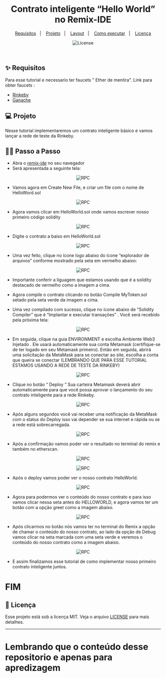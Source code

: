 <h1 align="center">
 Contrato inteligente “Hello World” no Remix-IDE
</h1>
<p align="center">
  <a href="#-tecnologias">Requisitos</a>&nbsp;&nbsp;&nbsp;|&nbsp;&nbsp;&nbsp;
  <a href="#-projeto">Projeto</a>&nbsp;&nbsp;&nbsp;|&nbsp;&nbsp;&nbsp;
  <a href="#-layout">Layout</a>&nbsp;&nbsp;&nbsp;|&nbsp;&nbsp;&nbsp;
  <a href="#-como-executar">Como executar</a>&nbsp;&nbsp;&nbsp;|&nbsp;&nbsp;&nbsp;
  <a href="#-licença">Licença</a>
</p>

<p align="center">
  <img alt="License" src="https://img.shields.io/static/v1?label=license&message=MIT&color=8257E5&labelColor=000000">
</p>

<br>

## ✨ Requisitos

Para esse tutorial e necessario ter faucets " Ether de mentira".
Link para obter faucets :

- [Rinkeby](https://faucet.rinkeby.io/)
- [Ganache](https://trufflesuite.com/ganache/)

## 💻 Projeto

Nesse tutorial implementaremos um contrato inteligente básico e vamos lançar a rede de teste da Rinkeby.

## 👶🏻 Passo a Passo

- Abra o [remix-ide](https://remix.ethereum.org/) no seu navegador
- Será apresentada a seguinte tela:

<p align="center">
  <img alt="RPC" src="./public/home.png">
</p>

- Vamos agora em Create New File, e criar um file com o nome de  HelloWord.sol

<p align="center">
  <img alt="RPC" src="./public/new.png">
</p>

- Agora vamos clicar em HelloWorld.sol onde vamos escrever nosso primeiro código solidity

<p align="center">
  <img alt="RPC" src="./public/myapp.png">
</p>
<p>

- Digite o contrato a baixo em HelloWorld.sol
</p>
<p align="center">
  <img alt="RPC" src="./public/helloword.png">
</p>

- Uma vez feito, clique no ícone logo abaixo do ícone “explorador de arquivos” conforme mostrado pela seta em vermelho abaixo:
<p align="center">
  <img alt="RPC" src="./public/copilando.png">
</p>

- Importante conferir a liguagem que estamos usando que é a solidity destacado de vermelho como a imagem a cima.

- Agora compile o contrato clicando no botão Compile MyToken.sol setado pela seta verde da imagem a cima.

- Uma vez compilado com sucesso, clique no ícone abaixo de “Solidity Compiler” que é “Implantar e executar transações” . Você será recebido pela próxima tela:

<p align="center">
  <img alt="RPC" src="./public/ethereumdeploy.png">
</p>

- Em seguida, clique na guia ENVIRONMENT e escolha Ambiente Web3 Injetado . Ele usará automaticamente sua conta Metamask (certifique-se de ter logado em seu Metamask primeiro).
Então em seguida, abrirá uma solicitação da MetaMask para se conectar ao site, escolha a conta que queira se conectar (LEMBRANDO QUE PARA ESSE TUTORIAL ESTAMOS USANDO A REDE DE TESTE DA RINKEBY) 

<p align="center">
  <img alt="RPC" src="./public/injectweb3.png">
</p>

- Clique no botão “ Deploy ” Sua carteira Metamask deverá abrir automaticamente para que você possa aprovar o lançamento do seu contrato inteligente para a rede Rinkeby.

<p align="center">
  <img alt="RPC" src="./public/confirmaTransacao.png">
</p>

- Após alguns segundos você vai receber uma notificação da MetaMask com o status do Deploy isso vai depender se sua internet e rápida ou se a rede está sobrecarregada.

<p align="center">
  <img alt="RPC" src="./public/metamask.png">
</p>

- Após a confirmação vamos poder ver o resultado no terminal do remix e também no etherscan.

<p align="center">
  <img alt="RPC" src="./public/deploy.png">
</p>

<p align="center">
  <img alt="RPC" src="./public/etherscan.png">
</p>

- Após o deploy vamos poder ver o nosso contrato HelloWorld.

<p align="center">
  <img alt="RPC" src="./public/get.png">
</p>

- Agora para podermos ver o conteúdo do nosso contrato e para isso vamos clicar nessa seta antes do HELLOWORLD, e agora vamos ter um botão com a opção greet como a imagem abaixo.

<p align="center">
  <img alt="RPC" src="./public/greet.png">
</p>

- Após clicarmos no botão nós vamos ter no terminal do Remix a opção de chamar o conteúdo do nosso contrato, ao lado da opção de Debug vamos clicar na seta marcada com uma seta verde e veremos o conteúdo do nosso contrato como a imagem abaixo. 

<p align="center">
  <img alt="RPC" src="./public/fim.png">
</p> 

- E assim finalizamos esse tutorial de como implementar nosso primeiro contrato inteligente juntos.

# FIM

## 📄 Licença

Esse projeto está sob a licença MIT. Veja o arquivo [LICENSE](LICENSE.md) para mais detalhes.

---
# Lembrando que o conteúdo desse repositorio e apenas para apredizagem 



